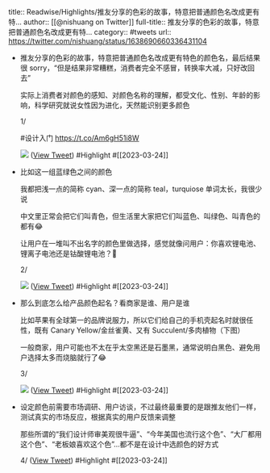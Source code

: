 title:: Readwise/Highlights/推友分享的色彩的故事，特意把普通颜色名改成更有特...
author:: [[@nishuang on Twitter]]
full-title:: 推友分享的色彩的故事，特意把普通颜色名改成更有特...
category:: #tweets
url:: https://twitter.com/nishuang/status/1638690660336431104

- 推友分享的色彩的故事，特意把普通颜色名改成更有特色的颜色名，最后结果很 sorry，“但是结果非常糟糕，消费者完全不感冒，转换率大减，只好改回去”
  
  实际上消费者对颜色的感知、对颜色名称的理解，都受文化、性别、年龄的影响，科学研究就说女性因为进化，天然能识别更多颜色
  
  1/
  
  #设计入门 https://t.co/Am6gH51i8W 
  
  ![](https://pbs.twimg.com/media/Fr3MeALXwAIdO5f.jpg) ([View Tweet](https://twitter.com/nishuang/status/1638690660336431104)) #Highlight #[[2023-03-24]]
- 比如这一组蓝绿色之间的颜色
  
  我都把浅一点的简称 cyan、深一点的简称 teal，turquiose 单词太长，我很少说
  
  中文里正常会把它们叫青色，但生活里大家把它们叫蓝色、叫绿色、叫青色的都有😂
  
  让用户在一堆叫不出名字的颜色里做选择，感觉就像问用户：你喜欢锂电池、锂离子电池还是钴酸锂电池？🌚
  
  2/ 
  
  ![](https://pbs.twimg.com/media/Fr3OJaQX0AA5YiA.jpg) ([View Tweet](https://twitter.com/nishuang/status/1638692514306686976)) #Highlight #[[2023-03-24]]
- 那么到底怎么给产品颜色起名？看商家是谁、用户是谁
  
  比如苹果有全球第一的品牌说服力，所以它们给自己的手机壳起名时就很任性，既有 Canary Yellow/金丝雀黄、又有 Succulent/多肉植物（下图）
  
  一般商家，用户可能也不太在乎太空黑还是石墨黑，通常说明白黑色、避免用户选择太多而烧脑就行了😂
  
  3/ 
  
  ![](https://pbs.twimg.com/media/Fr3g1YxWIAA3MTt.jpg) ([View Tweet](https://twitter.com/nishuang/status/1638713513429401601)) #Highlight #[[2023-03-24]]
- 设定颜色前需要市场调研、用户访谈，不过最终最重要的是跟推友他们一样，测试真实的市场反应，根据真实的用户反馈来调整
  
  那些所谓的“我们设计师审美观很牛逼”、“今年美国也流行这个色”、“大厂都用这个色”、“老板娘喜欢这个色”…都不是在设计中选颜色的好方式
  
  4/ ([View Tweet](https://twitter.com/nishuang/status/1638714131111870464)) #Highlight #[[2023-03-24]]